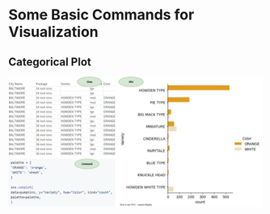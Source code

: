 # Some Basic Commands for Visualization

## Categorical Plot

![sample](./assets/visualization/categorical.drawio.svg)